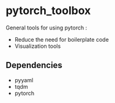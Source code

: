 # pytorch_toolbox

General tools for using pytorch :
- Reduce the need for boilerplate code
- Visualization tools

## Dependencies 
- pyyaml
- tqdm
- pytorch